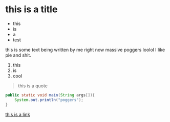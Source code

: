 <link href="https://fonts.googleapis.com/css?family=Source+Sans+Pro"
rel="stylesheet">

<link href="https://fonts.googleapis.com/css?family=Didact+Gothic"
rel="stylesheet">

<link rel="stylesheet" type="text/css" href="styles.css">

<meta name="viewport" content="width=device-width, initial-scale=1">

<meta property="og:image" content="https://i.arxius.io/1946feef.png">

<meta property="og:description" content="quickblog demo">

# this is a title

- this
- is
- a
- test

this is some text being written by me right now massive poggers loolol I like pie and shit.

1. this
2. is
3. cool

> this is a quote

```java
public static void main(String args[]){
    System.out.println("poggers");
}
```

[this is a link](https://monado.neocities/org)
